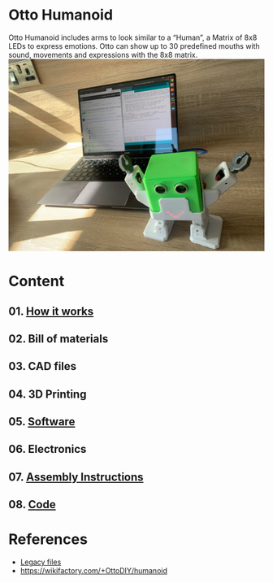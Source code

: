 # Otto Humanoid
Otto Humanoid includes arms to look similar to a “Human”, a Matrix of 8x8 LEDs to express emotions. 
Otto can show up to 30 predefined mouths with sound, movements and expressions with the 8x8 matrix.
![fig](07-assembly-instructions/first-time-constructions/IMG_7001.jpg)

# Content
## 01. [How it works](01-how-it-works/)
## 02. Bill of materials
## 03. CAD files
## 04. 3D Printing
## 05. [Software](05-software/)
## 06. Electronics
## 07. [Assembly Instructions](07-assembly-instructions/)
## 08. [Code](08-block-examples/README.md)

# References 
* [Legacy files](legacy/)
* https://wikifactory.com/+OttoDIY/humanoid